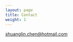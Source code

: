 ```yaml
---
layout: page
title: Contact
weight: 1
---
```


[shuanglin.chen@hotmail.com](mailto:shuanglin.chen@hotmail.com)